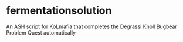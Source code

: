 # fermentationsolution
An ASH script for KoLmafia that completes the Degrassi Knoll Bugbear Problem Quest automatically
